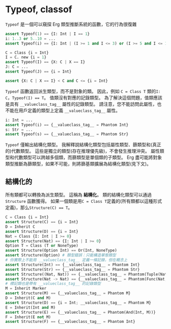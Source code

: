 # Typeof, classof

`Typeof` 是一個可以窺探 Erg 類型推斷系統的函數，它的行為很復雜

```python
assert Typeof(1) == {I: Int | I == 1}
i: 1..3 or 5..10 = ...
assert Typeof(i) == {I: Int | (I >= 1 and I <= 3) or (I >= 5 and I <= 10)}

C = Class {i = Int}
I = C. new {i = 1}
assert Typeof(I) == {X: C | X == I}
J: C = ...
assert Typeof(J) == {i = Int}

assert {X: C | X == I} < C and C <= {i = Int}
```

`Typeof` 函數返回派生類型，而不是對象的類。
因此，例如 `C = Class T` 類的`I: C`，`Typeof(I) == T`。
值類沒有對應的記錄類型。 為了解決這個問題，值類應該是具有 `__valueclass_tag__` 屬性的記錄類型。
請注意，您不能訪問此屬性，也不能在用戶定義的類型上定義 `__valueclass_tag__` 屬性。

```python
i: Int = ...
assert Typeof(i) == {__valueclass_tag__ = Phantom Int}
s: Str = ...
assert Typeof(s) == {__valueclass_tag__ = Phantom Str}
```

`Typeof` 僅輸出結構化類型。 我解釋說結構化類型包括屬性類型、篩類型和(真正的)代數類型。
這些是獨立的類型(存在推理優先級)，不會發生推理沖突。
屬性類型和代數類型可以跨越多個類，而篩類型是單個類的子類型。
Erg 盡可能將對象類型推斷為篩類型，如果不可能，則將篩基類擴展為結構化類型(見下文)。

## 結構化的

所有類都可以轉換為派生類型。 這稱為 __結構化__。 類的結構化類型可以通過 `Structure` 函數獲得。
如果一個類是用`C = Class T`定義的(所有類都以這種形式定義)，那么`Structure(C) == T`。

```python
C = Class {i = Int}
assert Structure(C) == {i = Int}
D = Inherit C
assert Structure(D) == {i = Int}
Nat = Class {I: Int | I >= 0}
assert Structure(Nat) == {I: Int | I >= 0}
Option T = Class (T or NoneType)
assert Structure(Option Int) == Or(Int, NoneType)
assert Structure(Option) # 類型錯誤：只能構造單態類型
# 你實際上不能用 __valueclass_tag__ 定義一條記錄，但在概念上
assert Structure(Int) == {__valueclass_tag__ = Phantom Int}
assert Structure(Str) == {__valueclass_tag__ = Phantom Str}
assert Structure((Nat, Nat)) == {__valueclass_tag__ = Phantom(Tuple(Nat, Nat))}
assert Structure(Nat -> Nat) == {__valueclass_tag__ = Phantom(Func(Nat, Nat))}
# 標記類也是帶有 __valueclass_tag__ 的記錄類型
M = Inherit Marker
assert Structure(M) == {__valueclass_tag__ = Phantom M}
D = Inherit(C and M)
assert Structure(D) == {i = Int; __valueclass_tag__ = Phantom M}
E = Inherit(Int and M)
assert Structure(E) == {__valueclass_tag__ = Phantom(And(Int, M))}
F = Inherit(E not M)
assert Structure(F) == {__valueclass_tag__ = Phantom Int}
```